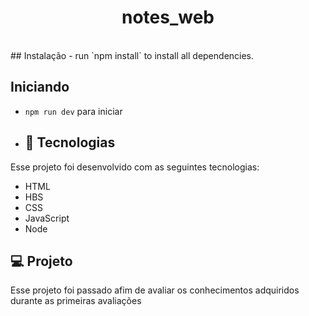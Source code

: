 <h1 align="center">notes_web</h1>
<br>
## Instalação
- run `npm install` to install all dependencies.

## Iniciando
- `npm run dev` para iniciar
 
- ## 🚀 Tecnologias
Esse projeto foi desenvolvido com as seguintes tecnologias:

- HTML
- HBS
- CSS
- JavaScript
- Node

## 💻 Projeto
Esse projeto foi passado afim de avaliar os conhecimentos adquiridos durante as primeiras avaliações

